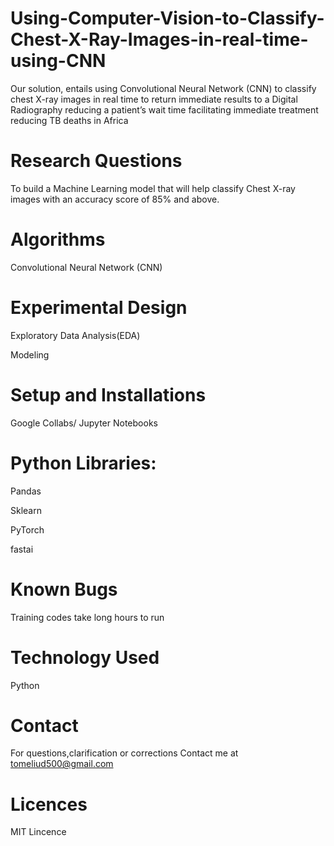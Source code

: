 # Using-Computer-Vision-to-Classify-Chest-X-Ray-Images-in-real-time-using-CNN
Our solution, entails using Convolutional Neural Network (CNN) to classify chest X-ray images in real time to return immediate results to a Digital Radiography reducing a patient’s wait time facilitating immediate treatment reducing TB deaths in Africa

# Research Questions
To build a Machine Learning model that will help classify Chest X-ray images with an accuracy score of 85% and above.

# Algorithms
Convolutional Neural Network (CNN)

# Experimental Design
Exploratory Data Analysis(EDA)

Modeling

# Setup and Installations
Google Collabs/ Jupyter Notebooks

# Python Libraries:
Pandas

Sklearn

PyTorch

fastai

# Known Bugs
Training codes take long hours to run

# Technology Used
Python

# Contact
For questions,clarification or corrections Contact me at tomeliud500@gmail.com

# Licences
MIT Lincence
